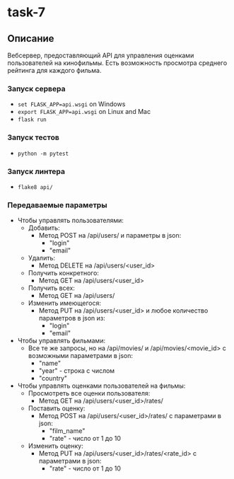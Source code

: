 # task-7

## Описание
Вебсервер, предоставляющий API для управления оценками пользователей на кинофильмы.
Есть возможность просмотра среднего рейтинга для каждого фильма.

### Запуск сервера
* `set FLASK_APP=api.wsgi` on Windows
* `export FLASK_APP=api.wsgi` on Linux and Mac
* `flask run`

### Запуск тестов
* `python -m pytest`

### Запуск линтера
* `flake8 api/`

### Передаваемые параметры
* Чтобы управлять пользователями:
    * Добавить:
        * Метод POST на /api/users/ и параметры в json:
            * "login" 
            * "email"
    * Удалить:
        * Метод DELETE на /api/users/<user_id>
    * Получить конкретного:
        * Метод GET на /api/users/<user_id>
    * Получить всех:
        * Метод GET на /api/users/
    * Изменить имеющегося:
        * Метод PUT на /api/users/<user_id> и любое количество параметров в json из:
            * "login" 
            * "email"
* Чтобы управлять фильмами:
    * Все те же запросы, но на /api/movies/ и /api/movies/<movie_id> с возможными параметрами в json:
        * "name"
        * "year" - строка с числом
        * "country"
* Чтобы управлять оценками пользователей на фильмы:
    * Просмотреть все оценки пользователя:
        * Метод GET на /api/users/<user_id>/rates/
    * Поставить оценку:
        * Метод POST на /api/users/<user_id>/rates/ с параметрами в json:
            * "film_name"
            * "rate" - число от 1 до 10
    * Изменить оценку:
        * Метод PUT на /api/users/<user_id>/rates/<rate_id> с параметрами в json:
            * "rate" - число от 1 до 10